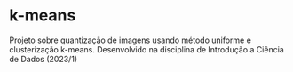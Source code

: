 # k-means
Projeto sobre quantização de imagens usando método uniforme e clusterização k-means. Desenvolvido na disciplina de Introdução a Ciência de Dados (2023/1)
